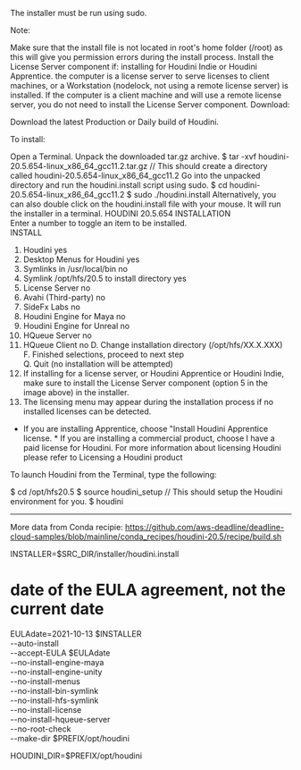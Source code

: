 The installer must be run using sudo.

Note:

Make sure that the install file is not located in root's home folder (/root) as this will give you permission errors during the install process.
Install the License Server component if:
installing for Houdini Indie or Houdini Apprentice.
the computer is a license server to serve licenses to client machines, or
a Workstation (nodelock, not using a remote license server) is installed.
If the computer is a client machine and will use a remote license server, you do not need to install the License Server component.
Download:

Download the latest Production or Daily build of Houdini.

To install:

Open a Terminal.
Unpack the downloaded tar.gz archive.
$ tar -xvf houdini-20.5.654-linux_x86_64_gcc11.2.tar.gz
// This should create a directory called houdini-20.5.654-linux_x86_64_gcc11.2
Go into the unpacked directory and run the houdini.install script using sudo.
$ cd houdini-20.5.654-linux_x86_64_gcc11.2
$ sudo ./houdini.install
Alternatively, you can also double click on the houdini.install file with your mouse. It will run the installer in a terminal.
HOUDINI 20.5.654 INSTALLATION	
Enter a number to toggle an item to be installed.	
INSTALL
1.	Houdini	yes
2.	Desktop Menus for Houdini	yes
3.	Symlinks in /usr/local/bin	no
4.	Symlink /opt/hfs/20.5 to install directory	yes
5.	License Server	no
6.	Avahi (Third-party)	no
7.	SideFx Labs	no
8.	Houdini Engine for Maya	no
9.	Houdini Engine for Unreal	no
10.	HQueue Server	no
11.	HQueue Client	no
D.	Change installation directory (/opt/hfs/XX.X.XXX)	
F.	Finished selections, proceed to next step	
Q.	Quit (no installation will  be attempted)	
4. If installing for a license server, or Houdini Apprentice or Houdini Indie, make sure to install the License Server component (option 5 in the image above) in the installer.
5. The licensing menu may appear during the installation process if no installed licenses can be detected.
* If you are installing Apprentice, choose "Install Houdini Apprentice license. * If you are installing a commercial product, choose I have a paid license for Houdini.
For more information about licensing Houdini please refer to Licensing a Houdini product

To launch Houdini from the Terminal, type the following:

$ cd /opt/hfs20.5
$ source houdini_setup
// This should setup the Houdini environment for you.
$ houdini


------
More data from Conda recipie: https://github.com/aws-deadline/deadline-cloud-samples/blob/mainline/conda_recipes/houdini-20.5/recipe/build.sh

INSTALLER=$SRC_DIR/installer/houdini.install
# date of the EULA agreement, not the current date
EULAdate=2021-10-13
$INSTALLER \
    --auto-install \
    --accept-EULA $EULAdate \
    --no-install-engine-maya \
    --no-install-engine-unity \
    --no-install-menus \
    --no-install-bin-symlink \
    --no-install-hfs-symlink \
    --no-install-license \
    --no-install-hqueue-server \
    --no-root-check \
    --make-dir $PREFIX/opt/houdini

HOUDINI_DIR=$PREFIX/opt/houdini